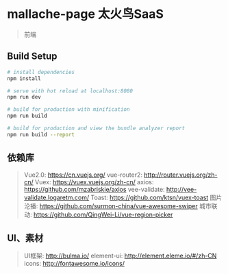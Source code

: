 # mallache-page 太火鸟SaaS

> 前端

## Build Setup

``` bash
# install dependencies
npm install

# serve with hot reload at localhost:8080
npm run dev

# build for production with minification
npm run build

# build for production and view the bundle analyzer report
npm run build --report
```

## 依赖库
> Vue2.0: https://cn.vuejs.org/
> vue-router2: http://router.vuejs.org/zh-cn/
> Vuex: https://vuex.vuejs.org/zh-cn/
> axios: https://github.com/mzabriskie/axios
> vee-validate: http://vee-validate.logaretm.com/
> Toast: https://github.com/ktsn/vuex-toast
> 图片沦播: https://github.com/surmon-china/vue-awesome-swiper
> 城市联动: https://github.com/QingWei-Li/vue-region-picker


## UI、素材
> UI框架: http://bulma.io/
> element-ui: http://element.eleme.io/#/zh-CN
> icons: http://fontawesome.io/icons/
